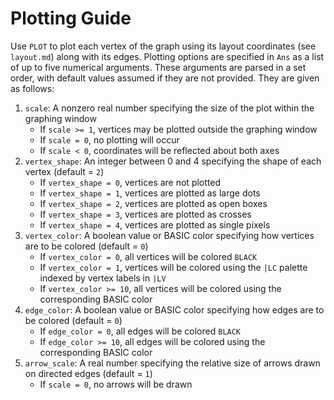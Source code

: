 # Plotting Guide

Use `PLOT` to plot each vertex of the graph using its layout coordinates (see `layout.md`) along with its edges. Plotting options are specified in `Ans` as a list of up to five numerical arguments. These arguments are parsed in a set order, with default values assumed if they are not provided. They are given as follows:

1. `scale`: A nonzero real number specifying the size of the plot within the graphing window
	* If `scale >= 1`, vertices may be plotted outside the graphing window
	* If `scale = 0`, no plotting will occur
	* If `scale < 0`, coordinates will be reflected about both axes
2. `vertex_shape`: An integer between 0 and 4 specifying the shape of each vertex (default = `2`)
	* If `vertex_shape = 0`, vertices are not plotted
	* If `vertex_shape = 1`, vertices are plotted as large dots
	* If `vertex_shape = 2`, vertices are plotted as open boxes
	* If `vertex_shape = 3`, vertices are plotted as crosses
	* If `vertex_shape = 4`, vertices are plotted as single pixels
3. `vertex_color`: A boolean value or BASIC color specifying how vertices are to be colored (default = `0`)
	* If `vertex_color = 0`, all vertices will be colored `BLACK`
	* If `vertex_color = 1`, vertices will be colored using the `|LC` palette indexed by vertex labels in `|LV`
	* If `vertex_color >= 10`, all vertices will be colored using the corresponding BASIC color
4. `edge_color`: A boolean value or BASIC color specifying how edges are to be colored (default = `0`)
	* If `edge_color = 0`, all edges will be colored `BLACK`
	* If `edge_color >= 10`, all edges will be colored using the corresponding BASIC color
5. `arrow_scale`: A real number specifying the relative size of arrows drawn on directed edges (default = `1`)
	* If `scale = 0`, no arrows will be drawn
